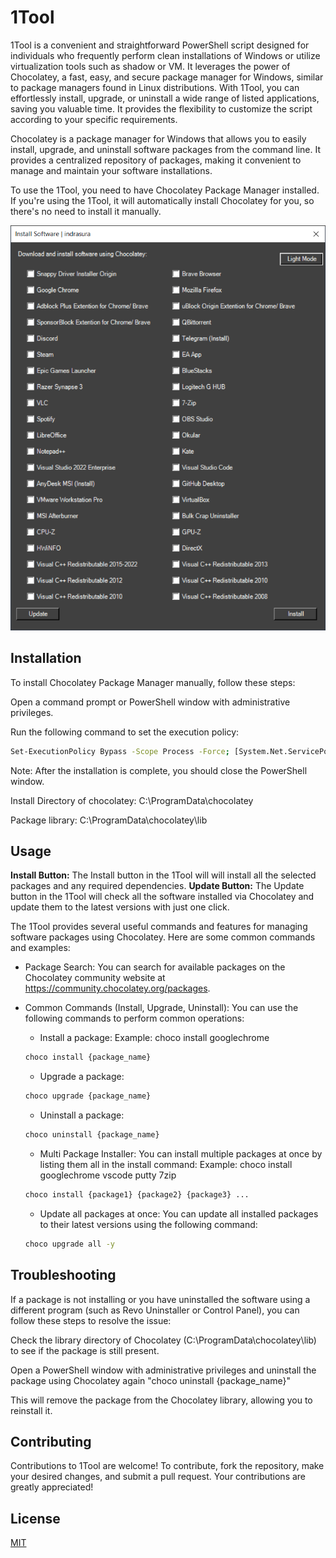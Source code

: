# 1Tool

1Tool is a convenient and straightforward PowerShell script designed for individuals who frequently perform clean installations of Windows or utilize virtualization tools such as shadow or VM. It leverages the power of Chocolatey, a fast, easy, and secure package manager for Windows, similar to package managers found in Linux distributions. With 1Tool, you can effortlessly install, upgrade, or uninstall a wide range of listed applications, saving you valuable time. It provides the flexibility to customize the script according to your specific requirements.

Chocolatey is a package manager for Windows that allows you to easily install, upgrade, and uninstall software packages from the command line. It provides a centralized repository of packages, making it convenient to manage and maintain your software installations.

To use the 1Tool, you need to have Chocolatey Package Manager installed. If you're using the 1Tool, it will automatically install Chocolatey for you, so there's no need to install it manually.

![guiImage](guiImage.PNG)

## Installation

To install Chocolatey Package Manager manually, follow these steps:

Open a command prompt or PowerShell window with administrative privileges.

Run the following command to set the execution policy:
```bash
Set-ExecutionPolicy Bypass -Scope Process -Force; [System.Net.ServicePointManager]::SecurityProtocol = [System.Net.ServicePointManager]::SecurityProtocol -bor 3072; iex ((New-Object System.Net.WebClient).DownloadString('https://community.chocolatey.org/install.ps1'))
```
Note: After the installation is complete, you should close the PowerShell window.

Install Directory of chocolatey: C:\ProgramData\chocolatey

Package library: C:\ProgramData\chocolatey\lib

## Usage

**Install Button:** The Install button in the 1Tool will will install all the selected packages and any required dependencies.
**Update Button:** The Update button in the 1Tool will check all the software installed via Chocolatey and update them to the latest versions with just one click.

The 1Tool provides several useful commands and features for managing software packages using Chocolatey. Here are some common commands and examples:
- Package Search: You can search for available packages on the Chocolatey community website at https://community.chocolatey.org/packages.

- Common Commands (Install, Upgrade, Uninstall): You can use the following commands to perform common operations:
    - Install a package: Example: choco install googlechrome
    ```bash
    choco install {package_name}
    ```
    - Upgrade a package:
    ```bash
    choco upgrade {package_name}
    ```
    - Uninstall a package:
    ```bash
    choco uninstall {package_name}
    ```
    - Multi Package Installer: You can install multiple packages at once by listing them all in the install command: Example: choco install googlechrome vscode putty 7zip
    ```bash
    choco install {package1} {package2} {package3} ...
    ```
    - Update all packages at once: You can update all installed packages to their latest versions using the following command:
    ```bash
    choco upgrade all -y
    ```

## Troubleshooting
If a package is not installing or you have uninstalled the software using a different program (such as Revo Uninstaller or Control Panel), you can follow these steps to resolve the issue:

Check the library directory of Chocolatey (C:\ProgramData\chocolatey\lib) to see if the package is still present.

Open a PowerShell window with administrative privileges and uninstall the package using Chocolatey again "choco uninstall {package_name}"

This will remove the package from the Chocolatey library, allowing you to reinstall it.

## Contributing

Contributions to 1Tool are welcome! To contribute, fork the repository, make your desired changes, and submit a pull request. Your contributions are greatly appreciated!

## License

[MIT](https://choosealicense.com/licenses/mit/)